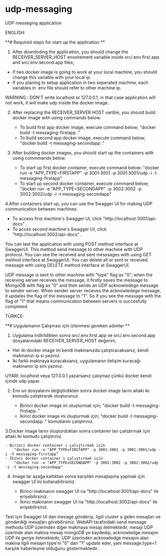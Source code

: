 # udp-messaging
UDP messaging application

ENGLISH:

**# Required steps for start up the application **

1. After downloding the application, you should change the RECEIVER_SERVER_HOST envoirement variable inside src/.env.first.app and src/.env.second.app files; 

  - If two docker image is going to work at your local machine, you should change this variable with your local ip.
  - If you planing to setup application in two seperated machine, each variables in .env file should refer to other machine ip. 
  
  WARNING : DON'T write localhost or 127.0.0.1, in that case application will not work, it will make udp inside the docker image. 


2. After replacing the RECEIVER_SERVER HOST varible, you should build docker image with using commands below.


   - To build first app docker image, execute command below; 
      "docker build -t messaging-firstapp ."
   - To build second app docker image, execute command below; 
      "docker build -t messaging-secondapp ."


3. After building docker images, you should start up the containers with using commmands below.


    - To start up first docker container, execute command below; 
        "docker run -e "APP_TYPE=FIRSTAPP" -p 3001:3001 -p 3001:3001/udp -i -t messaging-firstapp"
    - To start up second docker container, execute command below; 
        "docker run -e "APP_TYPE=SECONDAPP" -p 3002:3002 -p 3002:3002/udp -i -t messaging-secondapp"


4.After containers start up, you can use the Swagger UI for making UDP communication between machines.

   - To access first machine's Swagger UI, click "http://localhost:3001/api-docs" .
   - To acces second machine's Swagger UI, click "http://localhost:3002/api-docs" .


You can test the application with using POST method interface at SwaggerUI. This method send message to other machine with UDP protocol.
You can see the received and sent messsages with using GET method interface at SwaggerUI. You can delete all or sent or received
message with using DELETE method interface at SwaggerUI. 

UDP message is sent to other machine with "type" flag as "0", when the receiving server receives the message, it firstly saves the message to MongoDB with flag as "0" and then sends an UDP acknowledege message to sender server. When sender server recieves the acknowledege message, it updates the flag of the message to "1". So if you see the message with the flag of "1" that means communication between servers is succesfully completed.




TÜRKÇE:

**# Uygulamanın Çalışması için izlenmesi gereken adımlar **

1. Uygulama indirildikten sonra src/.env.first.app ve src/.env.second.app dosyalarındaki RECEIVER_SERVER_HOST değerini;

  - Her iki docker image ini kendi makinanızda çalıştıracaksanız, kendi makinanızı ip si yazınız.
  - İki farklı makinaya kuracaksanız, uygulamanın iletişim kuracağı makinanın ip sini yazınız. 
  
  UYARI: localhost veya 127.0.0.1 yazarsanız çalışmaz çünkü docker kendi içinde udp yapar.


2. Env un dosyalarını değiştirdikten sonra docker image larını altaki iki komudu çalıştırarak oluşturunuz.

   - Birinci docker image ini oluşturmak için; 
      "docker build -t messaging-firstapp ."
   - İkinci docker image ini oluşturmak için; 
      "docker build -t messaging-secondapp ." komutlarını çalıştırınız.


3.Docker image larını oluşturduktan sonra container ları çalıştırmak için altaki iki komudu çalıştırınız.

    - Birinci docker container i çalıştırmak için 
        "docker run -e "APP_TYPE=FIRSTAPP" -p 3001:3001 -p 3001:3001/udp -i -t messaging-firstapp"
    - İkinci docker container i çalıştırmak için 
        "docker run -e "APP_TYPE=SECONDAPP" -p 3002:3002 -p 3002:3002/udp -i -t messaging-secondapp"


4. Image lar ayağa kaltıktan sonra karşılıklı mesajlaşma yapmak için swagger UI ini kullanabilirsiniz.

   - Birinci makinanın swagger UI na "http://localhost:3001/api-docs" ile erişebilirsiniz.
   - İkinci makinanın swagger UI na "http://localhost:3002/api-docs" ile erişebilirsiniz.

Test için Swagger UI dan mesage gönderip, ilgili cluster a gelen mesajları ve gönderdiği mesajları görebilirsiniz. 
WebAPI tarafındaki send message methodu UDP üzerinden diğer makinaya mesajı iletmektedir, mesajı UDP üzerinde alan makina mesajı 
mongoDB ye kaydedip, acknowledge mesajını UDP ile geriye iletmektedir, UDP üzerinden acknowledge mesajını alan makina 
ilgili mesajın type'ni "0" dan "1" update eder, yani message.type=1 karşılık haberleşme olduğunu göstermektedir.
